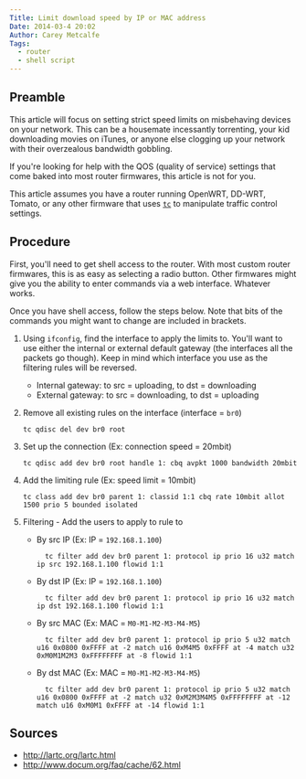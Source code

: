 ```yaml
---
Title: Limit download speed by IP or MAC address
Date: 2014-03-4 20:02
Author: Carey Metcalfe
Tags:
  - router
  - shell script
---
```


Preamble
--------
This article will focus on setting strict speed limits on misbehaving devices on your network. This can be a housemate incessantly torrenting, your kid downloading movies on iTunes, or anyone else clogging up your network with their overzealous bandwidth gobbling.

If you're looking for help with the QOS (quality of service) settings that come baked into most router firmwares, this article is not for you.

This article assumes you have a router running OpenWRT, DD-WRT, Tomato, or any other firmware that uses [`tc`](http://linux.die.net/man/8/tc) to manipulate traffic control settings.

Procedure
---------
First, you'll need to get shell access to the router. With most custom router firmwares, this is as easy as selecting a radio button. Other firmwares might give you the ability to enter commands via a web interface. Whatever works.

Once you have shell access, follow the steps below. Note that bits of the commands you might want to change are included in brackets.

1.  Using `ifconfig`, find the interface to apply the limits to. You'll want to use either the internal or external default gateway (the interfaces all the packets go though). Keep in mind which interface you use as the filtering rules will be reversed. 
    - Internal gateway: to src = uploading, to dst = downloading
    - External gateway: to src = downloading, to dst = uploading

2.  Remove all existing rules on the interface (interface = `br0`)

        tc qdisc del dev br0 root

3.  Set up the connection (Ex: connection speed = 20mbit)

        tc qdisc add dev br0 root handle 1: cbq avpkt 1000 bandwidth 20mbit

4.  Add the limiting rule (Ex: speed limit = 10mbit)

        tc class add dev br0 parent 1: classid 1:1 cbq rate 10mbit allot 1500 prio 5 bounded isolated

5.  Filtering - Add the users to apply to rule to
    - By src IP (Ex: IP = `192.168.1.100`)

            tc filter add dev br0 parent 1: protocol ip prio 16 u32 match ip src 192.168.1.100 flowid 1:1

    - By dst IP (Ex: IP = `192.168.1.100`)

            tc filter add dev br0 parent 1: protocol ip prio 16 u32 match ip dst 192.168.1.100 flowid 1:1

    - By src MAC (Ex: MAC = `M0-M1-M2-M3-M4-M5`)

            tc filter add dev br0 parent 1: protocol ip prio 5 u32 match u16 0x0800 0xFFFF at -2 match u16 0xM4M5 0xFFFF at -4 match u32 0xM0M1M2M3 0xFFFFFFFF at -8 flowid 1:1

    - By dst MAC (Ex: MAC = `M0-M1-M2-M3-M4-M5`)

            tc filter add dev br0 parent 1: protocol ip prio 5 u32 match u16 0x0800 0xFFFF at -2 match u32 0xM2M3M4M5 0xFFFFFFFF at -12 match u16 0xM0M1 0xFFFF at -14 flowid 1:1

Sources
-------
 - http://lartc.org/lartc.html
 - http://www.docum.org/faq/cache/62.html
